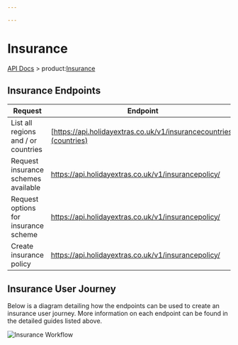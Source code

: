 ```yaml
---

---
```


# Insurance

[API Docs](/hxapi/) > product:[Insurance](index)

## Insurance Endpoints

 | Request | Endpoint | Method |
 | ------- | -------- | ------ |
 | List all regions and / or countries | [https://api.holidayextras.co.uk/v1/insurancecountries](countries) | GET |
 | Request insurance schemes available | [https://api.holidayextras.co.uk/v1/insurancepolicy/<regionCode>](availability) | GET |
 | Request options for insurance scheme | [https://api.holidayextras.co.uk/v1/insurancepolicy/<schemeCode>](options) | GET |
 | Create insurance policy | [https://api.holidayextras.co.uk/v1/insurancepolicy/<certificateRef>](createpolicy) | POST |


## Insurance User Journey

Below is a diagram detailing how the endpoints can be used to create an insurance user journey. More information on each endpoint can be found in the detailed guides listed above.

![Insurance Workflow](https://github.com/holidayextras/partner-api-docs/blob/master/site/hxapi/insurance/workflow.png)
